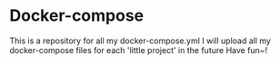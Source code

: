 # Docker-compose
This is a repository for all my docker-compose.yml
I will upload all my docker-compose files for each 'little project' in the future
Have fun~!
